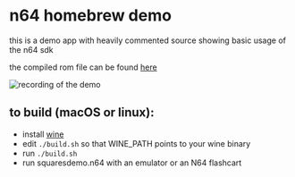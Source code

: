 # n64 homebrew demo

this is a demo app with heavily commented source showing basic usage of the n64 sdk

the compiled rom file can be found [here](https://github.com/jsdf/squaresdemo/raw/master/squaresdemo.n64)

![recording of the demo](https://media.giphy.com/media/J6V3fgMbTGQdqGFwv9/giphy.gif)

## to build (macOS or linux):

- install [wine](https://www.winehq.org/)
- edit `./build.sh` so that WINE_PATH points to your wine binary
- run `./build.sh`
- run squaresdemo.n64 with an emulator or an N64 flashcart

